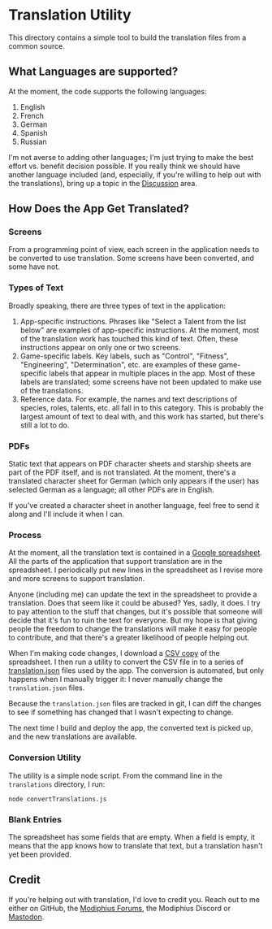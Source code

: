 # Translation Utility

This directory contains a simple tool to build the translation files from a common source.

## What Languages are supported?

At the moment, the code supports the following languages:

1. English
2. French
3. German
4. Spanish
5. Russian

I'm not averse to adding other languages; I'm just trying to make the best effort vs. benefit decision possible.
If you really think we should have another language included (and, especially, if you're willing to help out
with the translations), bring up a topic in the [Discussion](https://github.com/bcholmes/StarTrek2d20/discussions) area.

## How Does the App Get Translated?

### Screens

From a programming point of view, each screen in the application needs to be converted to use translation. Some
screens have been converted, and some have not.

### Types of Text

Broadly speaking, there are three types of text in the application:

1. App-specific instructions. Phrases like "Select a Talent from the list below" are examples of app-specific
   instructions. At the moment, most of the translation work has touched this kind of text. Often, these
   instructions appear on only one or two screens.
2. Game-specific labels. Key labels, such as "Control", "Fitness", "Engineering", "Determination", etc. are
   examples of these game-specific labels that appear in multiple places in the app. Most of these labels are
   translated; some screens have not been updated to make use of the translations.
3. Reference data. For example, the names and text descriptions of species, roles, talents, etc. all fall in to
   this category. This is probably the largest amount of text to deal with, and this work has started, but there's
   still a lot to do.

### PDFs

Static text that appears on PDF character sheets and starship sheets are part of the PDF itself, and is not
translated. At the moment, there's a translated character sheet for German (which only appears if the user)
has selected German as a language; all other PDFs are in English.

If you've created a character sheet in another language, feel free to send it along and I'll include it
when I can.

### Process

At the moment, all the translation text is contained in a
[Google spreadsheet](https://docs.google.com/spreadsheets/d/18cEtoyIYaEx6arl5gjypqzlPULcFgkd34Ua9YFn33Cs).
All the parts of the application that support translation are in the spreadsheet. I periodically put new
lines in the spreadsheet as I revise more and more screens to support translation.

Anyone (including me) can update the text in the spreadsheet to provide a translation. Does that seem like
it could be abused? Yes, sadly, it does. I try to pay attention to the stuff that changes, but it's possible
that someone will decide that it's fun to ruin the text for everyone. But my hope is that giving people the
freedom to change the translations will make it easy for people to contribute, and that there's a greater
likelihood of people helping out.

When I'm making code changes, I download a
[CSV copy](https://github.com/bcholmes/StarTrek2d20/blob/sta-complete/translation/translations.csv)
of the spreadsheet. I then run a utility to convert the CSV file in to a series of
[translation.json](https://github.com/bcholmes/StarTrek2d20/blob/sta-complete/WebTools/src/i18n/locales/en/translations.json)
files used by the app. The conversion is automated, but only happens when I manually trigger it:
I never manually change the `translation.json` files.

Because the `translation.json` files are tracked in git, I can diff the changes to see if something has
changed that I wasn't expecting to change.

The next time I build and deploy the app, the converted text is picked up, and the new translations are
available.

### Conversion Utility

The utility is a simple node script. From the command line in the `translations` directory, I run:

    node convertTranslations.js

### Blank Entries

The spreadsheet has some fields that are empty. When a field is empty, it means that the app knows how
to translate that text, but a translation hasn't yet been provided.

## Credit

If you're helping out with translation, I'd love to credit you. Reach out to me either on GitHub, the
[Modiphius Forums](https://forums.modiphius.com/t/star-trek-adventures-online-character-generator/94/425),
the Modiphius Discord or [Mastodon](https://tech.lgbt/@bcholmes).